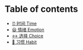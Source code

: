 # Table of contents

* [⏰ 时间 Time](README.md)
* [😃 情绪 Emotion](qing-xu-emotion.md)
* [↔️ 选择 Choice](xuan-ze-choice.md)
* [💚 习惯 Habit](xi-guan-habit.md)
